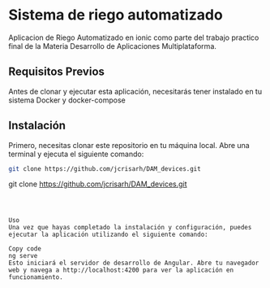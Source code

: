 # Sistema de riego automatizado
Aplicacion de Riego Automatizado en ionic como parte del trabajo practico final de la Materia Desarrollo de Aplicaciones Multiplataforma.

## Requisitos Previos
Antes de clonar y ejecutar esta aplicación, necesitarás tener instalado en tu sistema Docker y docker-compose

## Instalación
Primero, necesitas clonar este repositorio en tu máquina local. Abre una terminal y ejecuta el siguiente comando:

```bash
git clone https://github.com/jcrisarh/DAM_devices.git

```
git clone https://github.com/jcrisarh/DAM_devices.git
```



Uso
Una vez que hayas completado la instalación y configuración, puedes ejecutar la aplicación utilizando el siguiente comando:

Copy code
ng serve
Esto iniciará el servidor de desarrollo de Angular. Abre tu navegador web y navega a http://localhost:4200 para ver la aplicación en funcionamiento.
